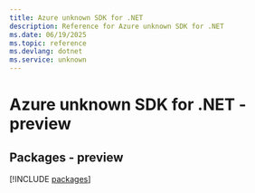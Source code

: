 ```yaml
---
title: Azure unknown SDK for .NET
description: Reference for Azure unknown SDK for .NET
ms.date: 06/19/2025
ms.topic: reference
ms.devlang: dotnet
ms.service: unknown
---
```

# Azure unknown SDK for .NET - preview
## Packages - preview
[!INCLUDE [packages](unknown-index.md)]